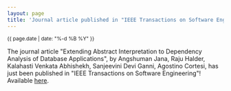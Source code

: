 ```yaml
---
layout: page
title: 'Journal article published in "IEEE Transactions on Software Engineering"!'
---
```


<small>{{ page.date | date: "%-d %B %Y" }}</small>

The journal article "Extending Abstract Interpretation to Dependency Analysis of Database Applications", by Angshuman Jana, Raju Halder, Kalahasti Venkata Abhishekh, Sanjeevini Devi Ganni, Agostino Cortesi, has just been published in "IEEE Transactions on Software Engineering"! Available [here](https://doi.org/10.1109/TSE.2018.2861707).

